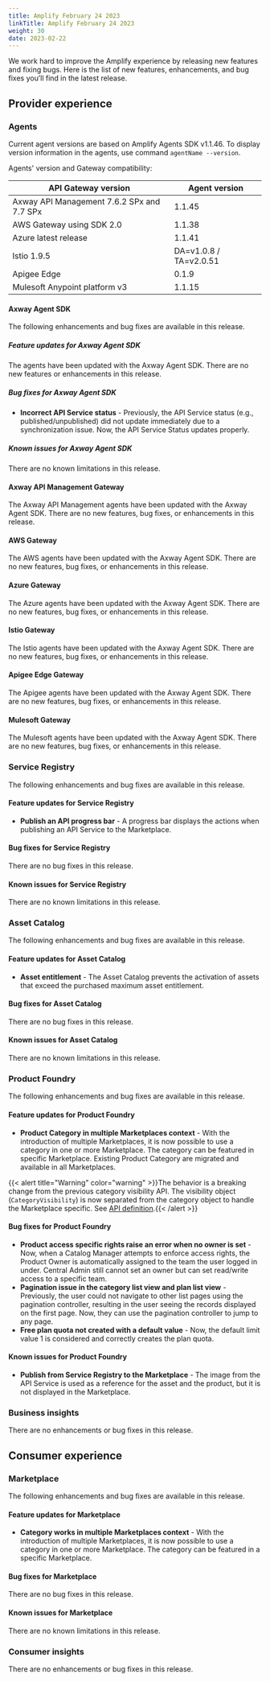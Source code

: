 ```yaml
---
title: Amplify February 24 2023
linkTitle: Amplify February 24 2023
weight: 30
date: 2023-02-22
---
```

We work hard to improve the Amplify experience by releasing new features and fixing bugs. Here is the list of new features, enhancements, and bug fixes you’ll find in the latest release.

## Provider experience

### Agents

Current agent versions are based on Amplify Agents SDK v1.1.46. To display version information in the agents, use command `agentName --version`.

Agents' version and Gateway compatibility:

| API Gateway version                        | Agent version          |
|--------------------------------------------|------------------------|
| Axway API Management 7.6.2 SPx and 7.7 SPx | 1.1.45                 |
| AWS Gateway using SDK 2.0                  | 1.1.38                 |
| Azure latest release                       | 1.1.41                 |
| Istio 1.9.5                                | DA=v1.0.8 / TA=v2.0.51 |
| Apigee Edge                                | 0.1.9                  |
| Mulesoft Anypoint platform v3              | 1.1.15                 |

#### Axway Agent SDK

The following enhancements and bug fixes are available in this release.

##### Feature updates for Axway Agent SDK

The agents have been updated with the Axway Agent SDK. There are no new features or enhancements in this release.

##### Bug fixes for Axway Agent SDK

* **Incorrect API Service status** - Previously, the API Service status (e.g., published/unpublished) did not update immediately due to a synchronization issue. Now, the API Service Status updates properly.

##### Known issues for Axway Agent SDK

There are no known limitations in this release.

#### Axway API Management Gateway

The Axway API Management agents have been updated with the Axway Agent SDK. There are no new features, bug fixes, or enhancements in this release.

#### AWS Gateway

The AWS agents have been updated with the Axway Agent SDK. There are no new features, bug fixes, or enhancements in this release.

#### Azure Gateway

The Azure agents have been updated with the Axway Agent SDK. There are no new features, bug fixes, or enhancements in this release.

#### Istio Gateway

The Istio agents have been updated with the Axway Agent SDK. There are no new features, bug fixes, or enhancements in this release.

#### Apigee Edge Gateway

The Apigee agents have been updated with the Axway Agent SDK. There are no new features, bug fixes, or enhancements in this release.

#### Mulesoft Gateway

The Mulesoft agents have been updated with the Axway Agent SDK. There are no new features, bug fixes, or enhancements in this release.

### Service Registry

The following enhancements and bug fixes are available in this release.

#### Feature updates for Service Registry

* **Publish an API progress bar** - A progress bar displays the actions when publishing an API Service to the Marketplace.

#### Bug fixes for Service Registry

There are no bug fixes in this release.

#### Known issues for Service Registry

There are no known limitations in this release.

### Asset Catalog

The following enhancements and bug fixes are available in this release.

#### Feature updates for Asset Catalog

* **Asset entitlement** - The Asset Catalog prevents the activation of assets that exceed the purchased maximum asset entitlement.

#### Bug fixes for Asset Catalog

There are no bug fixes in this release.

#### Known issues for Asset Catalog

There are no known limitations in this release.

### Product Foundry

The following enhancements and bug fixes are available in this release.

#### Feature updates for Product Foundry

* **Product Category in multiple Marketplaces context** - With the introduction of multiple Marketplaces, it is now possible to use a category in one or more Marketplace. The category can be featured in specific Marketplace. Existing Product Category are migrated and available in all Marketplaces.

{{< alert title="Warning" color="warning" >}}The behavior is a breaking change from the previous category visibility API. The visibility object (`CategoryVisibility`) is now separated from the category object to handle the Marketplace specific. See [API definition](https://apicentral.axway.com/apis/docs).{{< /alert >}}

#### Bug fixes for Product Foundry

* **Product access specific rights raise an error when no owner is set** - Now, when a Catalog Manager attempts to enforce access rights, the Product Owner is automatically assigned to the team the user logged in under. Central Admin still cannot set an owner but can set read/write access to a specific team.
* **Pagination issue in the category list view and plan list view** - Previously, the user could not navigate to other list pages using the pagination controller, resulting in the user seeing the records displayed on the first page. Now, they can use the pagination controller to jump to any page.
* **Free plan quota not created with a default value** - Now, the default limit value 1 is considered and correctly creates the plan quota.

#### Known issues for Product Foundry

* **Publish from Service Registry to the Marketplace** - The image from the API Service is used as a reference for the asset and the product, but it is not displayed in the Marketplace.

### Business insights

There are no enhancements or bug fixes in this release.

## Consumer experience

### Marketplace

The following enhancements and bug fixes are available in this release.

#### Feature updates for Marketplace

* **Category works in multiple Marketplaces context** - With the introduction of multiple Marketplaces, it is now possible to use a category in one or more Marketplace. The category can be featured in a specific Marketplace.

#### Bug fixes for Marketplace

There are no bug fixes in this release.

#### Known issues for Marketplace

There are no known limitations in this release.

### Consumer insights

There are no enhancements or bug fixes in this release.
